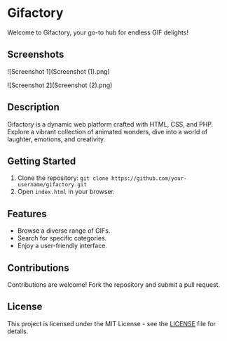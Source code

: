 # Gifactory

Welcome to Gifactory, your go-to hub for endless GIF delights!

## Screenshots

![Screenshot 1](Screenshot (1).png)

![Screenshot 2](Screenshot (2).png)

## Description

Gifactory is a dynamic web platform crafted with HTML, CSS, and PHP. Explore a vibrant collection of animated wonders, dive into a world of laughter, emotions, and creativity.

## Getting Started

1. Clone the repository: `git clone https://github.com/your-username/gifactory.git`
2. Open `index.html` in your browser.

## Features

- Browse a diverse range of GIFs.
- Search for specific categories.
- Enjoy a user-friendly interface.

## Contributions

Contributions are welcome! Fork the repository and submit a pull request.

## License

This project is licensed under the MIT License - see the [LICENSE](LICENSE) file for details.
